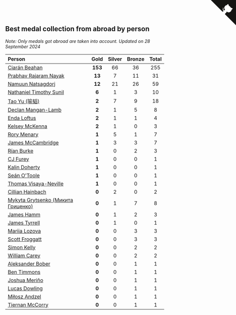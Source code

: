 ## Best medal collection from abroad by person

*Note: Only medals got abroad are taken into account.*
*Updated on 28 September 2024*

| Person | Gold | Silver | Bronze | Total |
| :--- | :--: | :--: | :--: | :--: |
| [Ciarán Beahan](https://www.worldcubeassociation.org/persons/2012BEAH01) | **153** | 66 | 36 | 255 |
| [Prabhav Rajaram Nayak](https://www.worldcubeassociation.org/persons/2019NAYA01) | **13** | 7 | 11 | 31 |
| [Namuun Natsagdorj](https://www.worldcubeassociation.org/persons/2019NATS02) | **12** | 21 | 26 | 59 |
| [Nathaniel Timothy Sunil](https://www.worldcubeassociation.org/persons/2022SUNI01) | **6** | 1 | 3 | 10 |
| [Tao Yu (喻韬)](https://www.worldcubeassociation.org/persons/2012YUTA01) | **2** | 7 | 9 | 18 |
| [Declan Mangan-Lamb](https://www.worldcubeassociation.org/persons/2023MANG02) | **2** | 1 | 5 | 8 |
| [Enda Loftus](https://www.worldcubeassociation.org/persons/2021LOFT01) | **2** | 1 | 1 | 4 |
| [Kelsey McKenna](https://www.worldcubeassociation.org/persons/2012MCKE01) | **2** | 1 | 0 | 3 |
| [Rory Menary](https://www.worldcubeassociation.org/persons/2022MENA01) | **1** | 5 | 1 | 7 |
| [James McCambridge](https://www.worldcubeassociation.org/persons/2019MCCA09) | **1** | 3 | 3 | 7 |
| [Rían Burke](https://www.worldcubeassociation.org/persons/2019BURK05) | **1** | 0 | 2 | 3 |
| [CJ Furey](https://www.worldcubeassociation.org/persons/2022FURE01) | **1** | 0 | 0 | 1 |
| [Kalin Doherty](https://www.worldcubeassociation.org/persons/2021DOHE02) | **1** | 0 | 0 | 1 |
| [Seán O'Toole](https://www.worldcubeassociation.org/persons/2017OTOO03) | **1** | 0 | 0 | 1 |
| [Thomas Visaya-Neville](https://www.worldcubeassociation.org/persons/2014VISA01) | **1** | 0 | 0 | 1 |
| [Cillian Hainbach](https://www.worldcubeassociation.org/persons/2022HAIN04) | **0** | 2 | 0 | 2 |
| [Mykyta Grytsenko (Микита Гриценко)](https://www.worldcubeassociation.org/persons/2018GRYT01) | **0** | 1 | 7 | 8 |
| [James Hamm](https://www.worldcubeassociation.org/persons/2012HAMM01) | **0** | 1 | 2 | 3 |
| [James Tyrrell](https://www.worldcubeassociation.org/persons/2019TYRR01) | **0** | 1 | 0 | 1 |
| [Mariia Lozova](https://www.worldcubeassociation.org/persons/2024LOZO01) | **0** | 0 | 3 | 3 |
| [Scott Froggatt](https://www.worldcubeassociation.org/persons/2019FROG01) | **0** | 0 | 3 | 3 |
| [Simon Kelly](https://www.worldcubeassociation.org/persons/2017KELL08) | **0** | 0 | 2 | 2 |
| [William Carey](https://www.worldcubeassociation.org/persons/2019CARE02) | **0** | 0 | 2 | 2 |
| [Aleksander Bober](https://www.worldcubeassociation.org/persons/2022BOBE02) | **0** | 0 | 1 | 1 |
| [Ben Timmons](https://www.worldcubeassociation.org/persons/2017TIMM01) | **0** | 0 | 1 | 1 |
| [Joshua Meriño](https://www.worldcubeassociation.org/persons/2014MERI01) | **0** | 0 | 1 | 1 |
| [Lucas Dowling](https://www.worldcubeassociation.org/persons/2023DOWL01) | **0** | 0 | 1 | 1 |
| [Miłosz Andzel](https://www.worldcubeassociation.org/persons/2022ANDZ01) | **0** | 0 | 1 | 1 |
| [Tiernan McCorry](https://www.worldcubeassociation.org/persons/2022MCCO09) | **0** | 0 | 1 | 1 |


<a href="https://github.com/simonkellly/wca_statistics_ireland" class="github-corner" aria-label="View source on Github"><svg width="80" height="80" viewBox="0 0 250 250" style="fill:#151513; color:#fff; position: absolute; top: 0; border: 0; right: 0;" aria-hidden="true"><path d="M0,0 L115,115 L130,115 L142,142 L250,250 L250,0 Z"></path><path d="M128.3,109.0 C113.8,99.7 119.0,89.6 119.0,89.6 C122.0,82.7 120.5,78.6 120.5,78.6 C119.2,72.0 123.4,76.3 123.4,76.3 C127.3,80.9 125.5,87.3 125.5,87.3 C122.9,97.6 130.6,101.9 134.4,103.2" fill="currentColor" style="transform-origin: 130px 106px;" class="octo-arm"></path><path d="M115.0,115.0 C114.9,115.1 118.7,116.5 119.8,115.4 L133.7,101.6 C136.9,99.2 139.9,98.4 142.2,98.6 C133.8,88.0 127.5,74.4 143.8,58.0 C148.5,53.4 154.0,51.2 159.7,51.0 C160.3,49.4 163.2,43.6 171.4,40.1 C171.4,40.1 176.1,42.5 178.8,56.2 C183.1,58.6 187.2,61.8 190.9,65.4 C194.5,69.0 197.7,73.2 200.1,77.6 C213.8,80.2 216.3,84.9 216.3,84.9 C212.7,93.1 206.9,96.0 205.4,96.6 C205.1,102.4 203.0,107.8 198.3,112.5 C181.9,128.9 168.3,122.5 157.7,114.1 C157.9,116.9 156.7,120.9 152.7,124.9 L141.0,136.5 C139.8,137.7 141.6,141.9 141.8,141.8 Z" fill="currentColor" class="octo-body"></path></svg></a><style>.github-corner:hover .octo-arm{animation:octocat-wave 560ms ease-in-out}@keyframes octocat-wave{0%,100%{transform:rotate(0)}20%,60%{transform:rotate(-25deg)}40%,80%{transform:rotate(10deg)}}@media (max-width:500px){.github-corner:hover .octo-arm{animation:none}.github-corner .octo-arm{animation:octocat-wave 560ms ease-in-out}}</style>
